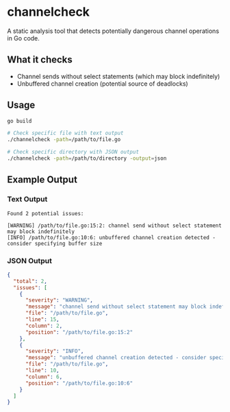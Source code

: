 # channelcheck

A static analysis tool that detects potentially dangerous channel operations in Go code.

## What it checks

- Channel sends without select statements (which may block indefinitely)
- Unbuffered channel creation (potential source of deadlocks)

## Usage

```bash
go build

# Check specific file with text output
./channelcheck -path=/path/to/file.go

# Check specific directory with JSON output
./channelcheck -path=/path/to/directory -output=json
```

## Example Output

### Text Output
```
Found 2 potential issues:

[WARNING] /path/to/file.go:15:2: channel send without select statement may block indefinitely
[INFO] /path/to/file.go:10:6: unbuffered channel creation detected - consider specifying buffer size
```

### JSON Output
```json
{
  "total": 2,
  "issues": [
    {
      "severity": "WARNING",
      "message": "channel send without select statement may block indefinitely",
      "file": "/path/to/file.go",
      "line": 15,
      "column": 2,
      "position": "/path/to/file.go:15:2"
    },
    {
      "severity": "INFO",
      "message": "unbuffered channel creation detected - consider specifying buffer size",
      "file": "/path/to/file.go",
      "line": 10,
      "column": 6,
      "position": "/path/to/file.go:10:6"
    }
  ]
}
```
